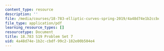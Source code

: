 ```yaml
---
content_type: resource
description: ''
file: /media/courses/18-783-elliptic-curves-spring-2019/4a48d74e1b2ccbdf99c2182e00b504e4_MIT18_783S19_pset7.pdf
file_type: application/pdf
learning_resource_types: []
resourcetype: Document
title: 18.783 S19 Problem Set 7
uid: 4a48d74e-1b2c-cbdf-99c2-182e00b504e4
---
```

